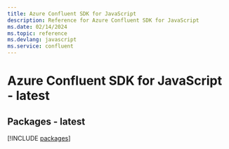 ```yaml
---
title: Azure Confluent SDK for JavaScript
description: Reference for Azure Confluent SDK for JavaScript
ms.date: 02/14/2024
ms.topic: reference
ms.devlang: javascript
ms.service: confluent
---
```

# Azure Confluent SDK for JavaScript - latest
## Packages - latest
[!INCLUDE [packages](confluent-index.md)]